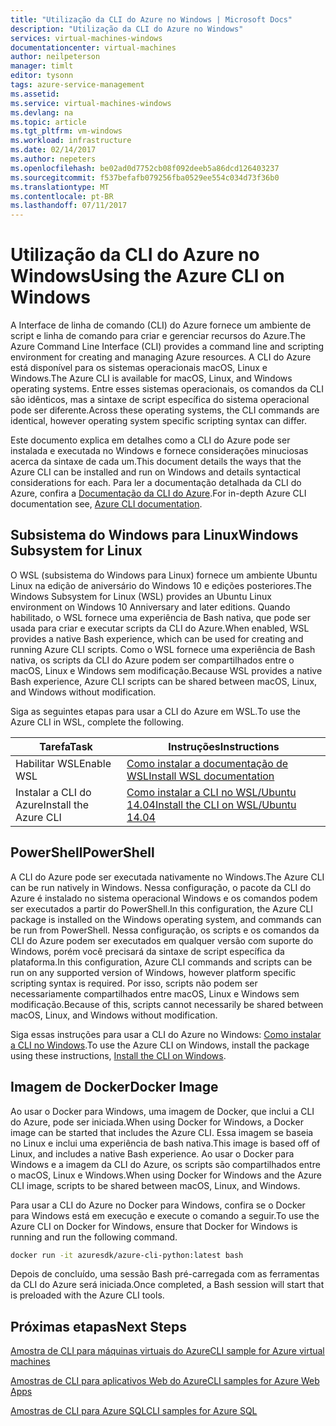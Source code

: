 ```yaml
---
title: "Utilização da CLI do Azure no Windows | Microsoft Docs"
description: "Utilização da CLI do Azure no Windows"
services: virtual-machines-windows
documentationcenter: virtual-machines
author: neilpeterson
manager: timlt
editor: tysonn
tags: azure-service-management
ms.assetid: 
ms.service: virtual-machines-windows
ms.devlang: na
ms.topic: article
ms.tgt_pltfrm: vm-windows
ms.workload: infrastructure
ms.date: 02/14/2017
ms.author: nepeters
ms.openlocfilehash: be02ad0d7752cb08f092deeb5a86dcd126403237
ms.sourcegitcommit: f537befafb079256fba0529ee554c034d73f36b0
ms.translationtype: MT
ms.contentlocale: pt-BR
ms.lasthandoff: 07/11/2017
---
```

# <a name="using-the-azure-cli-on-windows"></a><span data-ttu-id="e163a-103">Utilização da CLI do Azure no Windows</span><span class="sxs-lookup"><span data-stu-id="e163a-103">Using the Azure CLI on Windows</span></span>

<span data-ttu-id="e163a-104">A Interface de linha de comando (CLI) do Azure fornece um ambiente de script e linha de comando para criar e gerenciar recursos do Azure.</span><span class="sxs-lookup"><span data-stu-id="e163a-104">The Azure Command Line Interface (CLI) provides a command line and scripting environment for creating and managing Azure resources.</span></span> <span data-ttu-id="e163a-105">A CLI do Azure está disponível para os sistemas operacionais macOS, Linux e Windows.</span><span class="sxs-lookup"><span data-stu-id="e163a-105">The Azure CLI is available for macOS, Linux, and Windows operating systems.</span></span> <span data-ttu-id="e163a-106">Entre esses sistemas operacionais, os comandos da CLI são idênticos, mas a sintaxe de script específica do sistema operacional pode ser diferente.</span><span class="sxs-lookup"><span data-stu-id="e163a-106">Across these operating systems, the CLI commands are identical, however operating system specific scripting syntax can differ.</span></span>

<span data-ttu-id="e163a-107">Este documento explica em detalhes como a CLI do Azure pode ser instalada e executada no Windows e fornece considerações minuciosas acerca da sintaxe de cada um.</span><span class="sxs-lookup"><span data-stu-id="e163a-107">This document details the ways that the Azure CLI can be installed and run on Windows and details syntactical considerations for each.</span></span> <span data-ttu-id="e163a-108">Para ler a documentação detalhada da CLI do Azure, confira a [Documentação da CLI do Azure]( https://docs.microsoft.com/en-us/cli/azure/overview).</span><span class="sxs-lookup"><span data-stu-id="e163a-108">For in-depth Azure CLI documentation see, [Azure CLI documentation]( https://docs.microsoft.com/en-us/cli/azure/overview).</span></span>

## <a name="windows-subsystem-for-linux"></a><span data-ttu-id="e163a-109">Subsistema do Windows para Linux</span><span class="sxs-lookup"><span data-stu-id="e163a-109">Windows Subsystem for Linux</span></span>

<span data-ttu-id="e163a-110">O WSL (subsistema do Windows para Linux) fornece um ambiente Ubuntu Linux na edição de aniversário do Windows 10 e edições posteriores.</span><span class="sxs-lookup"><span data-stu-id="e163a-110">The Windows Subsystem for Linux (WSL) provides an Ubuntu Linux environment on Windows 10 Anniversary and later editions.</span></span> <span data-ttu-id="e163a-111">Quando habilitado, o WSL fornece uma experiência de Bash nativa, que pode ser usada para criar e executar scripts da CLI do Azure.</span><span class="sxs-lookup"><span data-stu-id="e163a-111">When enabled, WSL provides a native Bash experience, which can be used for creating and running Azure CLI scripts.</span></span> <span data-ttu-id="e163a-112">Como o WSL fornece uma experiência de Bash nativa, os scripts da CLI do Azure podem ser compartilhados entre o macOS, Linux e Windows sem modificação.</span><span class="sxs-lookup"><span data-stu-id="e163a-112">Because WSL provides a native Bash experience, Azure CLI scripts can be shared between macOS, Linux, and Windows without modification.</span></span>

<span data-ttu-id="e163a-113">Siga as seguintes etapas para usar a CLI do Azure em WSL.</span><span class="sxs-lookup"><span data-stu-id="e163a-113">To use the Azure CLI in WSL, complete the following.</span></span>

|<span data-ttu-id="e163a-114">Tarefa</span><span class="sxs-lookup"><span data-stu-id="e163a-114">Task</span></span> | <span data-ttu-id="e163a-115">Instruções</span><span class="sxs-lookup"><span data-stu-id="e163a-115">Instructions</span></span> |
|---|---|
| <span data-ttu-id="e163a-116">Habilitar WSL</span><span class="sxs-lookup"><span data-stu-id="e163a-116">Enable WSL</span></span> | [<span data-ttu-id="e163a-117">Como instalar a documentação de WSL</span><span class="sxs-lookup"><span data-stu-id="e163a-117">Install WSL documentation </span></span>](https://msdn.microsoft.com/en-us/commandline/wsl/install_guide) |
| <span data-ttu-id="e163a-118">Instalar a CLI do Azure</span><span class="sxs-lookup"><span data-stu-id="e163a-118">Install the Azure CLI</span></span> |[<span data-ttu-id="e163a-119">Como instalar a CLI no WSL/Ubuntu 14.04</span><span class="sxs-lookup"><span data-stu-id="e163a-119">Install the CLI on WSL/Ubuntu 14.04</span></span>](https://docs.microsoft.com/en-us/cli/azure/install-az-cli2#ubuntu)|

## <a name="powershell"></a><span data-ttu-id="e163a-120">PowerShell</span><span class="sxs-lookup"><span data-stu-id="e163a-120">PowerShell</span></span>

<span data-ttu-id="e163a-121">A CLI do Azure pode ser executada nativamente no Windows.</span><span class="sxs-lookup"><span data-stu-id="e163a-121">The Azure CLI can be run natively in Windows.</span></span> <span data-ttu-id="e163a-122">Nessa configuração, o pacote da CLI do Azure é instalado no sistema operacional Windows e os comandos podem ser executados a partir do PowerShell.</span><span class="sxs-lookup"><span data-stu-id="e163a-122">In this configuration, the Azure CLI package is installed on the Windows operating system, and commands can be run from PowerShell.</span></span> <span data-ttu-id="e163a-123">Nessa configuração, os scripts e os comandos da CLI do Azure podem ser executados em qualquer versão com suporte do Windows, porém você precisará da sintaxe de script específica da plataforma.</span><span class="sxs-lookup"><span data-stu-id="e163a-123">In this configuration, Azure CLI commands and scripts can be run on any supported version of Windows, however platform specific scripting syntax is required.</span></span> <span data-ttu-id="e163a-124">Por isso, scripts não podem ser necessariamente compartilhados entre macOS, Linux e Windows sem modificação.</span><span class="sxs-lookup"><span data-stu-id="e163a-124">Because of this, scripts cannot necessarily be shared between macOS, Linux, and Windows without modification.</span></span>

<span data-ttu-id="e163a-125">Siga essas instruções para usar a CLI do Azure no Windows: [Como instalar a CLI no Windows](https://docs.microsoft.com/en-us/cli/azure/install-az-cli2#windows).</span><span class="sxs-lookup"><span data-stu-id="e163a-125">To use the Azure CLI on Windows, install the package using these instructions, [Install the CLI on Windows](https://docs.microsoft.com/en-us/cli/azure/install-az-cli2#windows).</span></span>

## <a name="docker-image"></a><span data-ttu-id="e163a-126">Imagem de Docker</span><span class="sxs-lookup"><span data-stu-id="e163a-126">Docker Image</span></span>

<span data-ttu-id="e163a-127">Ao usar o Docker para Windows, uma imagem de Docker, que inclui a CLI do Azure, pode ser iniciada.</span><span class="sxs-lookup"><span data-stu-id="e163a-127">When using Docker for Windows, a Docker image can be started that includes the Azure CLI.</span></span> <span data-ttu-id="e163a-128">Essa imagem se baseia no Linux e inclui uma experiência de bash nativa.</span><span class="sxs-lookup"><span data-stu-id="e163a-128">This image is based off of Linux, and includes a native Bash experience.</span></span>  <span data-ttu-id="e163a-129">Ao usar o Docker para Windows e a imagem da CLI do Azure, os scripts são compartilhados entre o macOS, Linux e Windows.</span><span class="sxs-lookup"><span data-stu-id="e163a-129">When using Docker for Windows and the Azure CLI image, scripts to be shared between macOS, Linux, and Windows.</span></span> 

<span data-ttu-id="e163a-130">Para usar a CLI do Azure no Docker para Windows, confira se o Docker para Windows está em execução e execute o comando a seguir.</span><span class="sxs-lookup"><span data-stu-id="e163a-130">To use the Azure CLI on Docker for Windows, ensure that Docker for Windows is running and run the following command.</span></span>

```bash
docker run -it azuresdk/azure-cli-python:latest bash
```

<span data-ttu-id="e163a-131">Depois de concluído, uma sessão Bash pré-carregada com as ferramentas da CLI do Azure será iniciada.</span><span class="sxs-lookup"><span data-stu-id="e163a-131">Once completed, a Bash session will start that is preloaded with the Azure CLI tools.</span></span>

## <a name="next-steps"></a><span data-ttu-id="e163a-132">Próximas etapas</span><span class="sxs-lookup"><span data-stu-id="e163a-132">Next Steps</span></span>

[<span data-ttu-id="e163a-133">Amostra de CLI para máquinas virtuais do Azure</span><span class="sxs-lookup"><span data-stu-id="e163a-133">CLI sample for Azure virtual machines</span></span>](../linux/cli-samples.md?toc=%2fazure%2fvirtual-machines%2flinux%2ftoc.json)

[<span data-ttu-id="e163a-134">Amostras de CLI para aplicativos Web do Azure</span><span class="sxs-lookup"><span data-stu-id="e163a-134">CLI samples for Azure Web Apps</span></span>](../../app-service-web/app-service-cli-samples.md)

[<span data-ttu-id="e163a-135">Amostras de CLI para Azure SQL</span><span class="sxs-lookup"><span data-stu-id="e163a-135">CLI samples for Azure SQL</span></span>](../../sql-database/sql-database-cli-samples.md)
